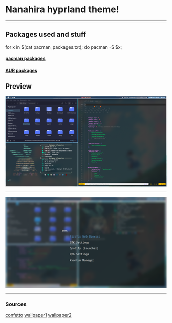 # Nanahira hyprland theme!

<hr>

## Packages used and stuff
for x in $(cat pacman_packages.txt); do pacman -S $x;
#### [pacman packages](https://github.com/perlastrent123/nihirArch/blob/main/pacman_packages.txt)
#### [AUR packages](https://github.com/perlastrent123/nihirArch/blob/main/aur_packages.txt)

## Preview
![Preview!](https://github.com/perlastrent123/nihirArch/blob/main/Preview/NewPreview.png)

<hr>

![Preview!](https://github.com/perlastrent123/nihirArch/blob/main/Preview/yep1.png)

<hr>

### Sources
[confetto](http://nanahira.jp/)
[wallpaper1](https://x.com/yuzukikino/status/1794338127529775320/photo/2)
[wallpaper2](https://x.com/yuzukikino/status/1794338127529775320)
